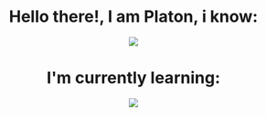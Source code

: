 <h1 align="center">Hello there!, I am Platon, i know:</h1>
<p align="center">
  <a href="https://skillicons.dev">
    <img src="https://skillicons.dev/icons?i=git,html,linux,py,discord,vscode,emacs,c,vim&theme=dark" />
  </a>
</p>
<h1 align="center">I'm currently learning:</h1>
<p align="center">
  <a href="https://skillicons.dev">
    <img src="https://skillicons.dev/icons?i=css,cpp,vue,bash,blender,emacs,java&theme=dark" />
  </a>
</p>

